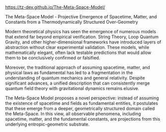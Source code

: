 https://tz-dev.github.io/The-Meta-Space-Model/

The Meta-Space Model - Projective Emergence of Spacetime, Matter, and Constants from a Thermodynamically Structured Over-Geometry

Modern theoretical physics has seen the emergence of numerous models that extend far beyond empirical verification. String Theory, Loop Quantum Gravity, and other higher-dimensional frameworks have introduced layers of abstraction without clear experimental validation. These models, while mathematically elegant, often lack testable predictions that would allow them to be conclusively confirmed or falsified.

Moreover, the traditional approach of assuming spacetime, matter, and physical laws as fundamental has led to a fragmentation in the understanding of quantum mechanics and general relativity. Despite significant advances, a unified description that can consistently merge quantum field theory with gravitational dynamics remains elusive.

The Meta-Space Model proposes a novel perspective: instead of assuming the existence of spacetime and fields as fundamental entities, it postulates that these emerge from a deeper, geometrically structured domain called the Meta-Space. In this view, all observable phenomena, including spacetime, matter, and the fundamental constants, are projections from this underlying entropic-geometric substrate. 
